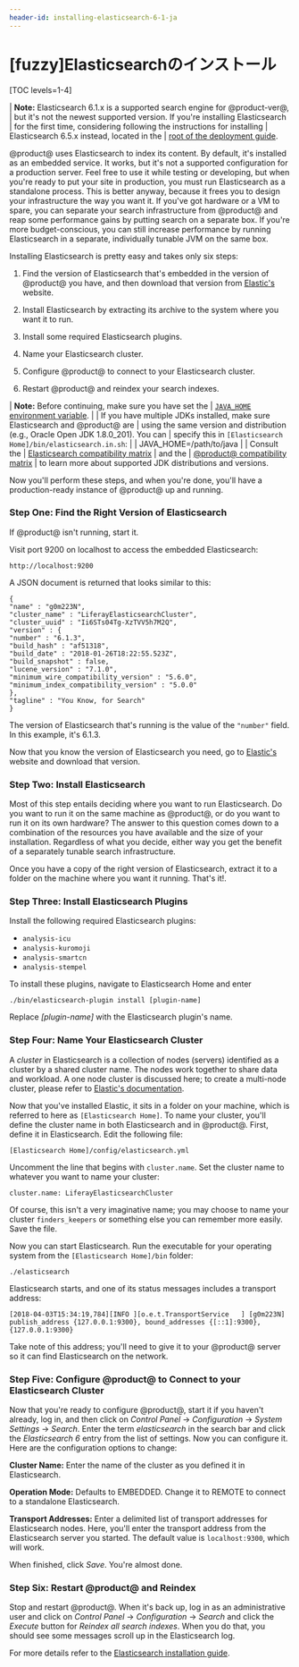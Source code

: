 ```yaml
---
header-id: installing-elasticsearch-6-1-ja
---
```


# [fuzzy]Elasticsearchのインストール

[TOC levels=1-4]

| **Note:** Elasticsearch 6.1.x is a supported search engine for @product-ver@,
| but it's not the newest supported version. If you're installing Elasticsearch
| for the first time, considering following the instructions for installing
| Elasticsearch 6.5.x instead, located in the
| [root of the deployment guide](/discover/deployment/-/knowledge_base/7-1/installing-elasticsearch-ja).


@product@ uses Elasticsearch to index its content. By default, it's installed as
an embedded service. It works, but it's not a supported configuration for
a production server. Feel free to use it while testing or developing, but when
you're ready to put your site in production, you must run Elasticsearch as
a standalone process. This is better anyway, because it frees you to design your
infrastructure the way you want it. If you've got hardware or a VM to spare, you
can separate your search infrastructure from @product@ and reap some performance
gains by putting search on a separate box. If you're more budget-conscious, you
can still increase performance by running Elasticsearch in a separate,
individually tunable JVM on the same box.

Installing Elasticsearch is pretty easy and takes only six steps:

1. Find the version of Elasticsearch that's embedded in the version of @product@
you have, and then download that version from [Elastic's](https://www.elastic.co)
website.

2. Install Elasticsearch by extracting its archive to the system where you want
it to run.

3. Install some required Elasticsearch plugins.

4. Name your Elasticsearch cluster.

5. Configure @product@ to connect to your Elasticsearch cluster.

6. Restart @product@ and reindex your search indexes.

| **Note:** Before continuing, make sure you have set the
| [`JAVA_HOME` environment variable](https://docs.oracle.com/cd/E19182-01/820-7851/inst_cli_jdk_javahome_t/).
| 
| If you have multiple JDKs installed, make sure Elasticsearch and @product@ are
| using the same version and distribution (e.g., Oracle Open JDK 1.8.0_201). You can
| specify this in `[Elasticsearch Home]/bin/elasticsearch.in.sh`:
| 
|     JAVA_HOME=/path/to/java
| 
| Consult the
| [Elasticsearch compatibility matrix](https://www.elastic.co/support/matrix#matrix_jvm)
| and the
| [@product@ compatibility matrix](https://web.liferay.com/documents/14/21598941/Liferay+DXP+7.1+Compatibility+Matrix/9f9c917a-c620-427b-865d-5c4b4a00be85)
| to learn more about supported JDK distributions and versions.

Now you'll perform these steps, and when you're done, you'll have a
production-ready instance of @product@ up and running.

### Step One: Find the Right Version of Elasticsearch

If @product@ isn't running, start it.

Visit port 9200 on localhost to access the embedded Elasticsearch:

    http://localhost:9200

A JSON document is returned that looks similar to this:

    {
    "name" : "g0m223N",
    "cluster_name" : "LiferayElasticsearchCluster",
    "cluster_uuid" : "Ii6STs04Tg-XzTVV5h7M2Q",
    "version" : {
    "number" : "6.1.3",
    "build_hash" : "af51318",
    "build_date" : "2018-01-26T18:22:55.523Z",
    "build_snapshot" : false,
    "lucene_version" : "7.1.0",
    "minimum_wire_compatibility_version" : "5.6.0",
    "minimum_index_compatibility_version" : "5.0.0"
    },
    "tagline" : "You Know, for Search"
    }

The version of Elasticsearch that's running is the value of the `"number"` field.
In this example, it's 6.1.3.

Now that you know the version of Elasticsearch you need, go to
[Elastic's](https://www.elastic.co) website and download that version.

### Step Two: Install Elasticsearch

Most of this step entails deciding where you want to run Elasticsearch. Do you
want to run it on the same machine as @product@, or do you want to run it on its
own hardware? The answer to this question comes down to a combination of the
resources you have available and the size of your installation. Regardless of
what you decide, either way you get the benefit of a separately tunable search
infrastructure.

Once you have a copy of the right version of Elasticsearch, extract it to
a folder on the machine where you want it running. That's it!.

### Step Three: Install Elasticsearch Plugins

Install the following required Elasticsearch plugins:

- `analysis-icu`
- `analysis-kuromoji`
- `analysis-smartcn`
- `analysis-stempel`

To install these plugins, navigate to Elasticsearch Home and enter

    ./bin/elasticsearch-plugin install [plugin-name]

Replace *[plugin-name]* with the Elasticsearch plugin's name.

### Step Four: Name Your Elasticsearch Cluster

A *cluster* in Elasticsearch is a collection of nodes (servers) identified as a
cluster by a shared cluster name. The nodes work together to share data and
workload. A one node cluster is discussed here; to create a multi-node cluster,
please refer to [Elastic's documentation](https://www.elastic.co/guide/index.html).

Now that you've installed Elastic, it sits in a folder on your machine, which is
referred to here as `[Elasticsearch Home]`. To name your cluster, you'll define
the cluster name in both Elasticsearch and in @product@. First, define it in
Elasticsearch. Edit the following file:

    [Elasticsearch Home]/config/elasticsearch.yml

Uncomment the line that begins with `cluster.name`. Set the cluster name to
whatever you want to name your cluster:

    cluster.name: LiferayElasticsearchCluster

Of course, this isn't a very imaginative name; you may choose to name your
cluster `finders_keepers` or something else you can remember more easily. Save
the file.

Now you can start Elasticsearch. Run the executable for your operating system
from the `[Elasticsearch Home]/bin` folder:

    ./elasticsearch

Elasticsearch starts, and one of its status messages includes a transport address:

    [2018-04-03T15:34:19,784][INFO ][o.e.t.TransportService   ] [g0m223N] publish_address {127.0.0.1:9300}, bound_addresses {[::1]:9300}, {127.0.0.1:9300}

Take note of this address; you'll need to give it to your @product@ server so it
can find Elasticsearch on the network.

### Step Five: Configure @product@ to Connect to your Elasticsearch Cluster

Now that you're ready to configure @product@, start it if you haven't already,
log in, and then click on *Control Panel* &rarr; *Configuration* &rarr; *System
Settings* &rarr; *Search*. Enter the term *elasticsearch* in the search bar and
click the *Elasticsearch 6* entry from the list of settings. Now you can
configure it. Here are the configuration options to change:

**Cluster Name:** Enter the name of the cluster as you defined it in
Elasticsearch.

**Operation Mode:** Defaults to EMBEDDED. Change it to REMOTE to connect to a
standalone Elasticsearch.

**Transport Addresses:** Enter a delimited list of transport addresses for
Elasticsearch nodes. Here, you'll enter the transport address from the
Elasticsearch server you started. The default value is `localhost:9300`, which
will work.

When finished, click *Save*. You're almost done.

### Step Six: Restart @product@ and Reindex

Stop and restart @product@. When it's back up, log in as an administrative user
and click on *Control Panel* &rarr; *Configuration* &rarr; *Search* and
click the *Execute* button for *Reindex all search indexes*. When you do that,
you should see some messages scroll up in the Elasticsearch log.

For more details refer to the [Elasticsearch installation guide](https://www.elastic.co/guide/en/elasticsearch/reference/6.1/_installation.html).

